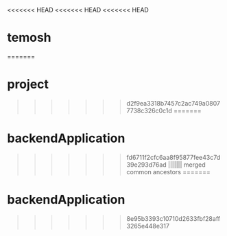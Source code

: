 <<<<<<< HEAD
<<<<<<< HEAD
<<<<<<< HEAD
# temosh
=======
# project
>>>>>>> d2f9ea3318b7457c2ac749a08077738c326c0c1d
=======
# backendApplication
>>>>>>> fd6711f2cfc6aa8f95877fee43c7d39e293d76ad
||||||| merged common ancestors
=======
# backendApplication
>>>>>>> 8e95b3393c10710d2633fbf28aff3265e448e317
